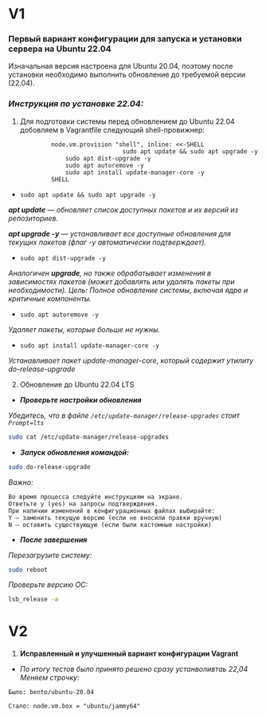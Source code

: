 # V1

### Первый вариант конфигурации для запуска и установки сервера на Ubuntu 22.04
Изначальная версия настроена для Ubuntu 20.04, поэтому после установки необходимо выполнить обновление до требуемой версии (22.04).

### *Инструкция по установке 22.04:*
1. Для  подготовки системы перед обновлением до Ubuntu 22.04 добовляем в Vagrantfile следующий shell-провижнер:
``` shell
            node.vm.provision "shell", inline: <<-SHELL
                                sudo apt update && sudo apt upgrade -y
				sudo apt dist-upgrade -y
				sudo apt autoremove -y
				sudo apt install update-manager-core -y
            SHELL 
```
- ``` sudo apt update && sudo apt upgrade -y ```

****apt update*** — обновляет список доступных пакетов и их версий из репозиториев.*

****apt upgrade -y*** — устанавливает все доступные обновления для текущих пакетов (флаг -y автоматически подтверждает).*

- ``` sudo apt dist-upgrade -y ```

*Аналогичен ***upgrade***, но также обрабатывает изменения в зависимостях пакетов (может добавлять или удалять пакеты при необходимости).
Цель: Полное обновление системы, включая ядро и критичные компоненты.*

- ``` sudo apt autoremove -y ```

*Удаляет пакеты, которые больше не нужны.*

- ``` sudo apt install update-manager-core -y ```

*Устанавливает пакет update-manager-core, который содержит утилиту do-release-upgrade*

2. Обновление до Ubuntu 22.04 LTS

- ***Проверьте настройки обновления***

*Убедитесь, что в файле `/etc/update-manager/release-upgrades` стоит `Prompt=lts`*

``` bash
sudo cat /etc/update-manager/release-upgrades
```

- ***Запуск обновления командой:***

``` bash
sudo do-release-upgrade
```
*Важно:*

    Во время процесса следуйте инструкциям на экране.
    Ответьте y (yes) на запросы подтверждения.
    При наличии изменений в конфигурационных файлах выбирайте:
    Y — заменить текущую версию (если не вносили правки вручную)
    N — оставить существующую (если были кастомные настройки)

* ***После завершения***

*Перезагрузите систему:*
``` bash 
sudo reboot
```

*Проверьте версию ОС:*

``` bash 
lsb_release -a 
```

# V2
1. **Исправленный и улучшенный вариант конфигурации Vagrant**

- *По итогу тестов было принято решено сразу устанволивтаь 22,04
Меняем строчку:*

`Было: bento/ubuntu-20.04`

`Стало: node.vm.box = "ubuntu/jammy64"`

